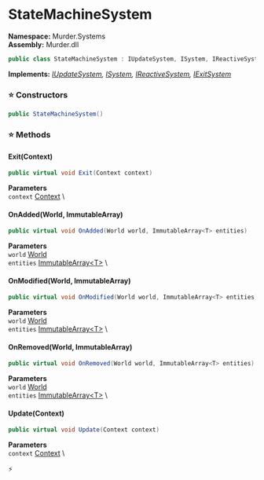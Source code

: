 # StateMachineSystem

**Namespace:** Murder.Systems \
**Assembly:** Murder.dll

```csharp
public class StateMachineSystem : IUpdateSystem, ISystem, IReactiveSystem, IExitSystem
```

**Implements:** _[IUpdateSystem](../..//Bang/Systems/IUpdateSystem.html), [ISystem](../..//Bang/Systems/ISystem.html), [IReactiveSystem](../..//Bang/Systems/IReactiveSystem.html), [IExitSystem](../..//Bang/Systems/IExitSystem.html)_

### ⭐ Constructors
```csharp
public StateMachineSystem()
```

### ⭐ Methods
#### Exit(Context)
```csharp
public virtual void Exit(Context context)
```

**Parameters** \
`context` [Context](../..//Bang/Contexts/Context.html) \

#### OnAdded(World, ImmutableArray<T>)
```csharp
public virtual void OnAdded(World world, ImmutableArray<T> entities)
```

**Parameters** \
`world` [World](../..//Bang/World.html) \
`entities` [ImmutableArray\<T\>](https://learn.microsoft.com/en-us/dotnet/api/System.Collections.Immutable.ImmutableArray-1?view=net-7.0) \

#### OnModified(World, ImmutableArray<T>)
```csharp
public virtual void OnModified(World world, ImmutableArray<T> entities)
```

**Parameters** \
`world` [World](../..//Bang/World.html) \
`entities` [ImmutableArray\<T\>](https://learn.microsoft.com/en-us/dotnet/api/System.Collections.Immutable.ImmutableArray-1?view=net-7.0) \

#### OnRemoved(World, ImmutableArray<T>)
```csharp
public virtual void OnRemoved(World world, ImmutableArray<T> entities)
```

**Parameters** \
`world` [World](../..//Bang/World.html) \
`entities` [ImmutableArray\<T\>](https://learn.microsoft.com/en-us/dotnet/api/System.Collections.Immutable.ImmutableArray-1?view=net-7.0) \

#### Update(Context)
```csharp
public virtual void Update(Context context)
```

**Parameters** \
`context` [Context](../..//Bang/Contexts/Context.html) \



⚡